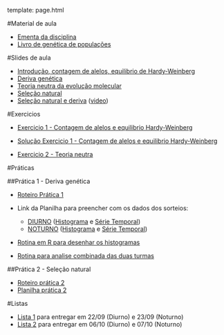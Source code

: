 template: page.html

#Material de aula
- [Ementa da disciplina](/bio208/static/pdfs/ementa.pdf)
- [Livro de genética de populações](/bio208/static/pdfs/livro_paulo_otto.pdf)

#Slides de aula

- [Introdução, contagem de alelos, equilibrio de Hardy-Weinberg](/bio208/static/pdfs/aulas2014/2014-aula01-hwp.pdf)
- [Deriva genética](/bio208/static/pdfs/aulas2014/deriva_2014.pdf)
- [Teoria neutra da evolução molecular](/bio208/static/pdfs/aulas2014/deriva_neutralidade_2014.pdf)
- [Seleção natural](/bio208/static/pdfs/aulas2014/selecao_2014.pdf)
- [Seleção natural e deriva](/bio208/static/pdfs/aulas2014/integrando_processos.pdf) ([video](http://iptv.usp.br/portal/video.action?idItem=24406))

#Exercicios

- [Exercicio 1 - Contagem de alelos e equilibrio Hardy-Weinberg](/bio208/static/pdfs/exercicios2014/2014-exercicio1.pdf)
- [Solução Exercicio 1 - Contagem de alelos e equilibrio Hardy-Weinberg](/bio208/static/pdfs/exercicios2014/2014-Sol-exercicio1.pdf)

- [Exercicio 2 - Teoria neutra](/bio208/static/pdfs/exercicios2014/2014-exercicio2.pdf)

#Práticas

##Prática 1 - Deriva genética

- [Roteiro Prática 1](/bio208/static/pdfs/roteiros_listas/2014-roteiro-pratica1.pdf)
- Link da Planilha para preencher com os dados dos sorteios:

	- [DIURNO](https://docs.google.com/spreadsheets/d/1jZbxJzstOdgaNADw6n1ov4pKo0l0dAD1uEcefAlFplI/edit#gid=0) ([Histograma](/bio208/static/pdfs/roteiros_listas/2014-Hist-Diurno-pratica1.pdf) e [Série Temporal](/bio208/static/pdfs/roteiros_listas/2014-TS-Diurno-pratica1.pdf))
	- [NOTURNO](https://docs.google.com/spreadsheets/d/1Ohp7eJ9RQnDUsMamCgX_hvuPLSlQLAGrktFVR-p8VyI/edit#gid=0) ([Histograma](/bio208/static/pdfs/roteiros_listas/2014-Hist-Noturno-pratica1o.pdf) e [Série Temporal](/bio208/static/pdfs/roteiros_listas/2014-TS-Noturno-pratica1.pdf))

- [Rotina em R para desenhar os histogramas](/bio208/static/pdfs/roteiros_listas/2014-pratica1-hist.R)
- [Rotina para analise combinada das duas turmas](/bio208/static/pdfs/roteiros_listas/2014-analise-feijoes.R)

##Prática 2 - Seleção natural

- [Roteiro prática 2](/bio208/static/pdfs/roteiros_listas/2014-roteiro-pratica2.pdf)
- [Planilha prática 2](/bio208/static/pdfs/roteiros_listas/2014-planilha-pratica2.xlsx)

#Listas

- [Lista 1](/bio208/static/pdfs/roteiros_listas/2014-roteiro-pratica1.pdf) para entregar em 22/09 (Diurno) e 23/09 (Noturno)
- [Lista 2](/bio208/static/pdfs/roteiros_listas/lista2.pdf) para entregar em 06/10 (Diurno) e 07/10 (Noturno)
